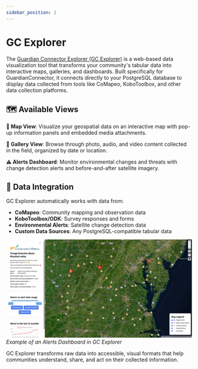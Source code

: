 ```yaml
---
sidebar_position: 2
---
```


# GC Explorer

The [Guardian Connector Explorer (GC Explorer)](https://github.com/conservationmetrics/gc-explorer) is a web-based data visualization tool that transforms your community's tabular data into interactive maps, galleries, and dashboards. Built specifically for GuardianConnector, it connects directly to your PostgreSQL database to display data collected from tools like CoMapeo, KoboToolbox, and other data collection platforms.

## 🗺️ Available Views

**📍 Map View**: Visualize your geospatial data on an interactive map with pop-up information panels and embedded media attachments.

**📸 Gallery View**: Browse through photo, audio, and video content collected in the field, organized by date or location.

**⚠️ Alerts Dashboard**: Monitor environmental changes and threats with change detection alerts and before-and-after satellite imagery.

## 🔄 Data Integration

GC Explorer automatically works with data from:
- **CoMapeo**: Community mapping and observation data
- **KoboToolbox/ODK**: Survey responses and forms  
- **Environmental Alerts**: Satellite change detection data
- **Custom Data Sources**: Any PostgreSQL-compatible tabular data

![GC Explorer Alerts Dashboard](./images/alerts-dashboard.jpg)
_Example of an Alerts Dashboard in GC Explorer_

GC Explorer transforms raw data into accessible, visual formats that help communities understand, share, and act on their collected information.